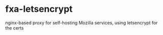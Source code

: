 # fxa-letsencrypt
nginx-based proxy for self-hosting Mozilla services, using letsencrypt for the certs
